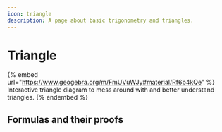 ```yaml
---
icon: triangle
description: A page about basic trigonometry and triangles.
---
```


# Triangle

{% embed url="<https://www.geogebra.org/m/FmUVuWJy#material/Rf6b4kQe>" %}
Interactive triangle diagram to mess around with and better understand triangles.
{% endembed %}

## Formulas and their proofs
